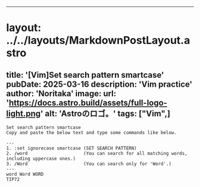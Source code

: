
---
# layout: ../../layouts/MarkdownPostLayout.astro
title: '[Vim]Set search pattern smartcase'
pubDate: 2025-03-16
description: 'Vim practice'
author: 'Noritaka'
image:
    url: 'https://docs.astro.build/assets/full-logo-light.png'
    alt: 'Astroのロゴ。'
tags: ["Vim",]
---


```
Set search pattern smartcase 
Copy and paste the below text and type some commands like below.

---
1. :set ignorecase smartcase (SET SEARCH PATTERN)
2. /word                     (You can search for all matching words, including uppercase ones.)
3. /Word                     (You can search only for 'Word'.)
---
word Word WORD
TIP72
```
